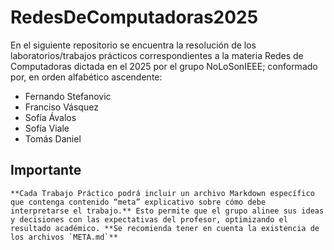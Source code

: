 # RedesDeComputadoras2025
En el siguiente repositorio se encuentra la resolución de los laboratorios/trabajos prácticos correspondientes a la materia Redes de Computadoras dictada en el 2025 por el grupo NoLoSonIEEE; conformado por, en orden alfabético ascendente:
- Fernando Stefanovic
- Franciso Vásquez
- Sofía Ávalos
- Sofía Viale
- Tomás Daniel

## Importante
```
**Cada Trabajo Práctico podrá incluir un archivo Markdown específico que contenga contenido “meta” explicativo sobre cómo debe interpretarse el trabajo.** Esto permite que el grupo alinee sus ideas y decisiones con las expectativas del profesor, optimizando el resultado académico. **Se recomienda tener en cuenta la existencia de los archivos `META.md`**
```
